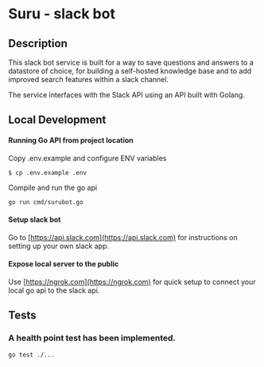 # Suru - slack bot 

## Description

This slack bot service is built for a way to save questions and answers to a datastore of choice, for building a self-hosted knowledge base and to add improved search features within a slack channel. 

The service interfaces with the Slack API using an API built with Golang.

## Local Development
#### Running Go API from project location
Copy .env.example and configure ENV variables 

```
$ cp .env.example .env
```

Compile and run the go api
```
go run cmd/surubot.go
```
#### Setup slack bot
Go to [https://api.slack.com](https://api.slack.com) for instructions on setting up your own slack app.

#### Expose local server to the public
Use [https://ngrok.com](https://ngrok.com) for quick setup to connect your local go api to the slack api.

## Tests
### A health point test has been implemented.
```
go test ./...
```